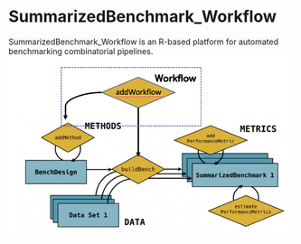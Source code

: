 # SummarizedBenchmark_Workflow

SummarizedBenchmark_Workflow is an R-based platform for automated benchmarking combinatorial pipelines.
![](./pics/5.png)
